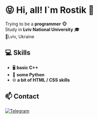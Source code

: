 # 😝 Hi, all! I`m Rostik 👋

Trying to be a **programmer** 🐵  
Study in **Lviv National University** 🎓  
📍Lviv, Ukraine


## 💻 Skills
- 🖥 **basic C++**
- 🐍 **some Python**
- 🌐 **a bit of HTML / CSS skills**



## 📫 Contact 
[![Telegram](https://img.shields.io/badge/Telegram-0078D4?style=flat&logo=telegram)](https://t.me/xavusm)  


